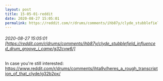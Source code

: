 ```yaml
---
layout: post
title: 15-05-01-reddit
date: 2020-08-27 15:05:01
permalink: https://reddit.com/r/drums/comments/ihb87y/clyde_stubblefield_influenced_drum_groove_i_came/g32cvw6/
---
```


###### 2020-08-27 15:05:01 [https://reddit.com/r/drums/comments/ihb87y/clyde_stubblefield_influenced_drum_groove_i_came/g32cvw6/]
In case you're still interested: https://www.reddit.com/r/drums/comments/ihta9v/heres_a_rough_transcription_of_that_clyde/g32b2px/
